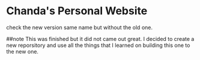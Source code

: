 # Chanda's Personal Website
check the new version same name but without the old one. 

##note
This was finished but it did not came out great. I decided to create a new reporsitory and use all the things that I learned on building this one to the new one.
